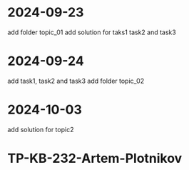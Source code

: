 # 2024-09-23
add folder topic_01
add solution for taks1 task2 and task3

# 2024-09-24
add task1, task2 and task3
add folder topic_02
# 2024-10-03
add solution for topic2

# TP-KB-232-Artem-Plotnikov
